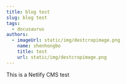 ```yaml
---
title: blog test
slug: blog test
tags:
  - docusaurus
authors:
  - imageUrl: static/img/destcropimage.png
    name: shenhongbo
    title: test
    url: static/img/destcropimage.png
---
```

T﻿his is a Netlify CMS test